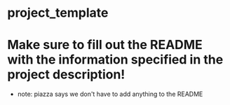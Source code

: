 # project_template
# Make sure to fill out the README with the information specified in the project description!

- note: piazza says we don't have to add anything to the README
